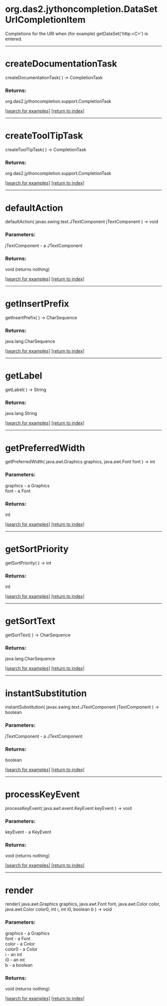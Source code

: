 # org.das2.jythoncompletion.DataSetUrlCompletionItem

Completions for the URI when (for example) getDataSet('http:&lt;C&gt;') is entered.

***
<a name="createDocumentationTask"></a>
# createDocumentationTask
createDocumentationTask(  ) &rarr; CompletionTask



### Returns:
org.das2.jythoncompletion.support.CompletionTask


<a href="https://github.com/autoplot/dev/search?q=createDocumentationTask&unscoped_q=createDocumentationTask">[search for examples]</a>
<a href="https://github.com/autoplot/documentation/blob/master/javadoc/index-all.md">[return to index]</a>

***
<a name="createToolTipTask"></a>
# createToolTipTask
createToolTipTask(  ) &rarr; CompletionTask



### Returns:
org.das2.jythoncompletion.support.CompletionTask


<a href="https://github.com/autoplot/dev/search?q=createToolTipTask&unscoped_q=createToolTipTask">[search for examples]</a>
<a href="https://github.com/autoplot/documentation/blob/master/javadoc/index-all.md">[return to index]</a>

***
<a name="defaultAction"></a>
# defaultAction
defaultAction( javax.swing.text.JTextComponent jTextComponent ) &rarr; void



### Parameters:
jTextComponent - a JTextComponent

### Returns:
void (returns nothing)


<a href="https://github.com/autoplot/dev/search?q=defaultAction&unscoped_q=defaultAction">[search for examples]</a>
<a href="https://github.com/autoplot/documentation/blob/master/javadoc/index-all.md">[return to index]</a>

***
<a name="getInsertPrefix"></a>
# getInsertPrefix
getInsertPrefix(  ) &rarr; CharSequence



### Returns:
java.lang.CharSequence


<a href="https://github.com/autoplot/dev/search?q=getInsertPrefix&unscoped_q=getInsertPrefix">[search for examples]</a>
<a href="https://github.com/autoplot/documentation/blob/master/javadoc/index-all.md">[return to index]</a>

***
<a name="getLabel"></a>
# getLabel
getLabel(  ) &rarr; String



### Returns:
java.lang.String


<a href="https://github.com/autoplot/dev/search?q=getLabel&unscoped_q=getLabel">[search for examples]</a>
<a href="https://github.com/autoplot/documentation/blob/master/javadoc/index-all.md">[return to index]</a>

***
<a name="getPreferredWidth"></a>
# getPreferredWidth
getPreferredWidth( java.awt.Graphics graphics, java.awt.Font font ) &rarr; int



### Parameters:
graphics - a Graphics
<br>font - a Font

### Returns:
int


<a href="https://github.com/autoplot/dev/search?q=getPreferredWidth&unscoped_q=getPreferredWidth">[search for examples]</a>
<a href="https://github.com/autoplot/documentation/blob/master/javadoc/index-all.md">[return to index]</a>

***
<a name="getSortPriority"></a>
# getSortPriority
getSortPriority(  ) &rarr; int



### Returns:
int


<a href="https://github.com/autoplot/dev/search?q=getSortPriority&unscoped_q=getSortPriority">[search for examples]</a>
<a href="https://github.com/autoplot/documentation/blob/master/javadoc/index-all.md">[return to index]</a>

***
<a name="getSortText"></a>
# getSortText
getSortText(  ) &rarr; CharSequence



### Returns:
java.lang.CharSequence


<a href="https://github.com/autoplot/dev/search?q=getSortText&unscoped_q=getSortText">[search for examples]</a>
<a href="https://github.com/autoplot/documentation/blob/master/javadoc/index-all.md">[return to index]</a>

***
<a name="instantSubstitution"></a>
# instantSubstitution
instantSubstitution( javax.swing.text.JTextComponent jTextComponent ) &rarr; boolean



### Parameters:
jTextComponent - a JTextComponent

### Returns:
boolean


<a href="https://github.com/autoplot/dev/search?q=instantSubstitution&unscoped_q=instantSubstitution">[search for examples]</a>
<a href="https://github.com/autoplot/documentation/blob/master/javadoc/index-all.md">[return to index]</a>

***
<a name="processKeyEvent"></a>
# processKeyEvent
processKeyEvent( java.awt.event.KeyEvent keyEvent ) &rarr; void



### Parameters:
keyEvent - a KeyEvent

### Returns:
void (returns nothing)


<a href="https://github.com/autoplot/dev/search?q=processKeyEvent&unscoped_q=processKeyEvent">[search for examples]</a>
<a href="https://github.com/autoplot/documentation/blob/master/javadoc/index-all.md">[return to index]</a>

***
<a name="render"></a>
# render
render( java.awt.Graphics graphics, java.awt.Font font, java.awt.Color color, java.awt.Color color0, int i, int i0, boolean b ) &rarr; void



### Parameters:
graphics - a Graphics
<br>font - a Font
<br>color - a Color
<br>color0 - a Color
<br>i - an int
<br>i0 - an int
<br>b - a boolean

### Returns:
void (returns nothing)


<a href="https://github.com/autoplot/dev/search?q=render&unscoped_q=render">[search for examples]</a>
<a href="https://github.com/autoplot/documentation/blob/master/javadoc/index-all.md">[return to index]</a>

